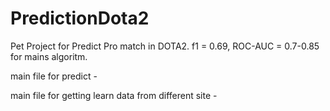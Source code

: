 # PredictionDota2
Pet Project for Predict Pro match in DOTA2. f1 = 0.69, ROC-AUC = 0.7-0.85 for mains algoritm.

main file for predict - 

main file for getting learn data from different site - 
